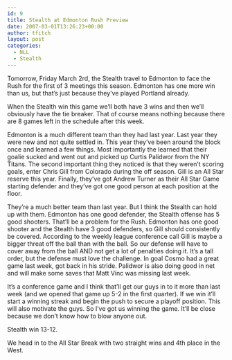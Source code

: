 ```yaml
---
id: 9
title: Stealth at Edmonton Rush Preview
date: 2007-03-01T13:26:23+00:00
author: tfitch
layout: post
categories:
  - NLL
  - Stealth
---
```

Tomorrow, Friday March 2rd, the Stealth travel to Edmonton to face the Rush for the first of 3 meetings this season. Edmonton has one more win than us, but that&#8217;s just because they&#8217;ve played Portland already.

When the Stealth win this game we&#8217;ll both have 3 wins and then we&#8217;ll obviously have the tie breaker. That of course means nothing because there are 8 games left in the schedule after this week.

Edmonton is a much different team than they had last year. Last year they were new and not quite settled in. This year they&#8217;ve been around the block once and learned a few things. Most importantly the learned that their goalie sucked and went out and picked up Curtis Palidwor from the NY Titans. The second important thing they noticed is that they weren&#8217;t scoring goals, enter Chris Gill from Colorado during the off season. Gill is an All Star reserve this year. Finally, they&#8217;ve got Andrew Turner as their All Star Game starting defender and they&#8217;ve got one good person at each position at the floor.

They&#8217;re a much better team than last year. But I think the Stealth can hold up with them. Edmonton has one good defender, the Stealth offense has 5 good shooters. That&#8217;ll be a problem for the Rush. Edmonton has one good shooter and the Stealth have 3 good defenders, so Gill should consistently be covered. According to the weekly league conference call Gill is maybe a bigger threat off the ball than with the ball. So our defense will have to cover away from the ball AND not get a lot of penalties doing it. It&#8217;s a tall order, but the defense must love the challenge. In goal Cosmo had a great game last week, got back in his stride. Palidwor is also doing good in net and will make some saves that Matt Vinc was missing last week.

It&#8217;s a conference game and I think that&#8217;ll get our guys in to it more than last week (and we opened that game up 5-2 in the first quarter). If we win it&#8217;ll start a winning streak and begin the push to secure a playoff position. This will also motivate the guys. So I&#8217;ve got us winning the game. It&#8217;ll be close because we don&#8217;t know how to blow anyone out.

Stealth win 13-12.

We head in to the All Star Break with two straight wins and 4th place in the West.

